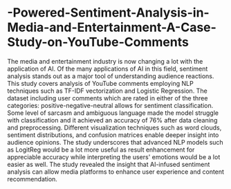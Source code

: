 # -Powered-Sentiment-Analysis-in-Media-and-Entertainment-A-Case-Study-on-YouTube-Comments

The media and entertainment industry is now changing a lot with the application of AI. Of the many applications of AI in this field, sentiment analysis stands out as a major tool of understanding audience reactions. This study covers analysis of YouTube comments employing NLP techniques such as TF-IDF vectorization and Logistic Regression. The dataset including user comments which are rated in either of the three categories: positive-negative-neutral allows for sentiment classification. Some level of sarcasm and ambiguous language made the model struggle with classification and it achieved an accuracy of 76% after data cleaning and preprocessing. Different visualization techniques such as word clouds, sentiment distributions, and confusion matrices enable deeper insight into audience opinions. The study underscores that advanced NLP models such as LogitReg would be a lot more useful as result enhancement for appreciable accuracy while interpreting the users' emotions would be a lot easier as well. The study revealed the insight that AI-infused sentiment analysis can allow media platforms to enhance user experience and content recommendation.
